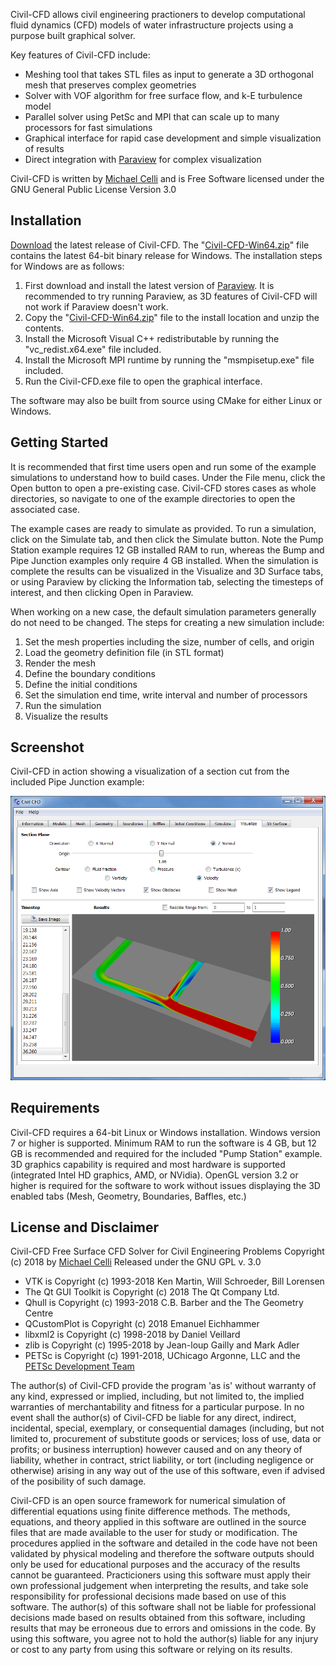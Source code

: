 Civil-CFD allows civil engineering practioners to develop computational fluid dynamics (CFD) models of water infrastructure projects using a purpose built graphical solver.  

Key features of Civil-CFD include:
* Meshing tool that takes STL files as input to generate a 3D orthogonal mesh that preserves complex geometries
* Solver with VOF algorithm for free surface flow, and k-E turbulence model
* Parallel solver using PetSc and MPI that can scale up to many processors for fast simulations
* Graphical interface for rapid case development and simple visualization of results
* Direct integration with [Paraview](https://www.paraview.org) for complex visualization

Civil-CFD is written by [Michael Celli](www.linkedin.com/in/michael-celli-water-wastewater) and is Free Software licensed under the GNU General Public License Version 3.0 

## Installation

[Download](https://github.com/civilcfd/Civil-CFD/releases) the latest release of Civil-CFD.  The "[Civil-CFD-Win64.zip](https://github.com/civilcfd/Civil-CFD/releases/download/v0.1.1/Civil-CFD-Win64.zip)" file contains the latest 64-bit binary release for Windows.  The installation steps for Windows are as follows:

1. First download and install the latest version of [Paraview](https://www.paraview.org).  It is recommended to try running Paraview, as 3D features of Civil-CFD will not work if Paraview doesn't work.
2. Copy the "[Civil-CFD-Win64.zip](https://github.com/civilcfd/Civil-CFD/releases/download/v0.1.1/Civil-CFD-Win64.zip)" file to the install location and unzip the contents.  
3. Install the Microsoft Visual C++ redistributable by running the "vc_redist.x64.exe" file included. 
4. Install the Microsoft MPI runtime by running the "msmpisetup.exe" file included.
5. Run the Civil-CFD.exe file to open the graphical interface.

The software may also be built from source using CMake for either Linux or Windows.

## Getting Started

It is recommended that first time users open and run some of the example simulations to understand how to build cases.  Under the File menu, click the Open button to open a pre-existing case.  Civil-CFD stores cases as whole directories, so navigate to one of the example directories to open the associated case.  

The example cases are ready to simulate as provided.  To run a simulation, click on the Simulate tab, and then click the Simulate button.  Note the Pump Station example requires 12 GB installed RAM to run, whereas the Bump and Pipe Junction examples only require 4 GB installed.  When the simulation is complete the results can be visualized in the Visualize and 3D Surface tabs, or using Paraview by clicking the Information tab, selecting the timesteps of interest, and then clicking Open in Paraview.  

When working on a new case, the default simulation parameters generally do not need to be changed.  The steps for creating a new simulation include:

1. Set the mesh properties including the size, number of cells, and origin
2. Load the geometry definition file (in STL format)
3. Render the mesh
4. Define the boundary conditions
5. Define the initial conditions
6. Set the simulation end time, write interval and number of processors
7. Run the simulation
8. Visualize the results

## Screenshot

Civil-CFD in action showing a visualization of a section cut from the included Pipe Junction example:

![Screenshot](Screenshot.png)

## Requirements

Civil-CFD requires a 64-bit Linux or Windows installation.  Windows version 7 or higher is supported.  Minimum RAM to run the software is 4 GB, but 12 GB is recommended and required for the included "Pump Station" example.  3D graphics capability is required and most hardware is supported (integrated Intel HD graphics, AMD, or NVidia).  OpenGL version 3.2 or higher is required for the software to work without issues displaying the 3D enabled tabs (Mesh, Geometry, Boundaries, Baffles, etc.)

## License and Disclaimer

Civil-CFD
Free Surface CFD Solver for Civil Engineering Problems
Copyright (c) 2018 by [Michael Celli](www.linkedin.com/in/michael-celli-water-wastewater)
Released under the GNU GPL v. 3.0 

* VTK is Copyright (c) 1993-2018 Ken Martin, Will Schroeder, Bill Lorensen
* The Qt GUI Toolkit is Copyright (c) 2018 The Qt Company Ltd.
* Qhull is Copyright (c) 1993-2018 C.B. Barber and the The Geometry Centre
* QCustomPlot is Copyright (c) 2018 Emanuel Eichhammer
* libxml2 is Copyright (c) 1998-2018 by Daniel Veillard
* zlib is Copyright (c) 1995-2018 by Jean-loup Gailly and Mark Adler
* PETSc is Copyright (c) 1991-2018, UChicago Argonne, LLC and the [PETSc Development Team](http://www.mcs.anl.gov/petsc/miscellaneous/index.html)

The author(s) of Civil-CFD provide the program 'as is' without warranty of any kind, expressed or implied, including, but not limited to, the implied warranties of merchantability and fitness for a particular purpose. In no event shall the author(s) of Civil-CFD be liable for any direct, indirect, incidental, special, exemplary, or consequential damages (including, but not limited to, procurement of substitute goods or services; loss of use, data or profits; or business interruption) however caused and on any theory of liability, whether in contract, strict liability, or tort (including negligence or otherwise) arising in any way out of the use of this software, even if advised of the posibility of such damage.  

Civil-CFD is an open source framework for numerical simulation of differential equations using finite difference methods. The methods, equations, and theory applied in this software are outlined in the source files that are made available to the user for study or modification. The procedures applied in the software and detailed in the code have not been validated by physical modeling and therefore the software outputs should only be used for educational purposes and the accuracy of the results cannot be guaranteed. Practicioners using this software must apply their own professional judgement when interpreting the results, and take sole responsibility for professional decisions made based on use of this software. The author(s) of this software shall not be liable for professional decisions made based on results obtained from this software, including results that may be erroneous due to errors and omissions in the code. By using this software, you agree not to hold the author(s) liable for any injury or cost to any party from using this software or relying on its results.


